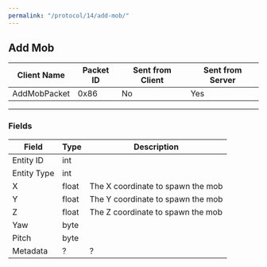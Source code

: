 ```yaml
---
permalink: "/protocol/14/add-mob/"
---
```


## Add Mob

| Client Name  | Packet ID | Sent from Client | Sent from Server |
| ------------ | --------- | ---------------- | ---------------- |
| AddMobPacket | 0x86      | No               | Yes              |

---

### Fields

| Field       | Type  | Description           |
| ----------  | ----- | --------------------- |
| Entity ID   | int   | |
| Entity Type | int   | |
| X           | float | The X coordinate to spawn the mob |
| Y           | float | The Y coordinate to spawn the mob |
| Z           | float | The Z coordinate to spawn the mob |
| Yaw         | byte  | |
| Pitch       | byte  | |
| Metadata    | ?     | ? |
